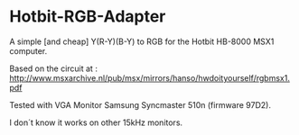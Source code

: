 # Hotbit-RGB-Adapter
A simple [and cheap] Y(R-Y)(B-Y) to RGB for the Hotbit HB-8000 MSX1 computer.

Based on the circuit at : http://www.msxarchive.nl/pub/msx/mirrors/hanso/hwdoityourself/rgbmsx1.pdf

Tested with VGA Monitor Samsung Syncmaster 510n (firmware 97D2). 

I don´t know it works on other 15kHz monitors.


